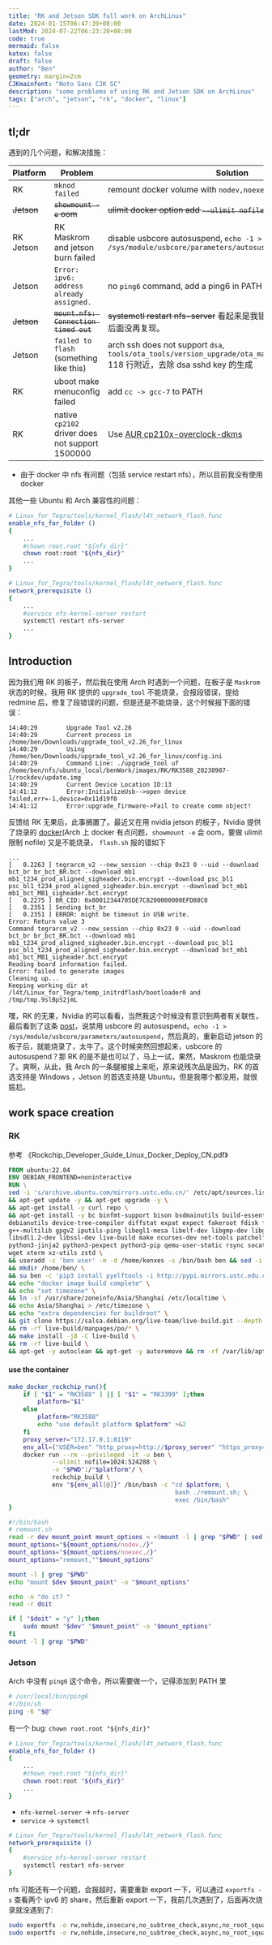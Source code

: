 ```yaml
---
title: "RK and Jetson SDK full work on ArchLinux"
date: 2024-01-15T06:47:39+08:00
lastMod: 2024-07-22T06:23:20+08:00
code: true
mermaid: false
katex: false
draft: false
author: "Ben"
geometry: margin=2cm
CJKmainfont: "Noto Sans CJK SC"
description: "some problems of using RK and Jetson SDK on ArchLinux"
tags: ["arch", "jetson", "rk", "docker", "linux"]
---
```



## tl;dr

遇到的几个问题，和解决措施：

| Platform   | Problem                                         | Solution                                                                                                                             |
|------------|-------------------------------------------------|--------------------------------------------------------------------------------------------------------------------------------------|
| RK         | `mknod failed`                                  | remount docker volume with `nodev,noexec`                                                                                            |
| ~~Jetson~~ | ~~`showmount -e` oom~~                          | ~~ulimit docker option add `--ulimit nofile=1024:524288`~~                                                                           |
| RK Jetson  | RK Maskrom and jetson  burn failed              | disable usbcore autosuspend, `echo -1 > /sys/module/usbcore/parameters/autosuspend`                                                  |
| Jetson     | `Error: ipv6: address already assigned.`        | no `ping6` command, add a ping6 in PATH                                                                                              |
| ~~Jetson~~ | ~~`mount.nfs: Connection timed out`~~           | ~~systemctl restart nfs-server~~ 看起来是我错误地添加 sudo 导致的，后面没再复现。                                                    |
| Jetson     | `failed to flash` (something like this)         | arch ssh does not support `dsa`, `tools/ota_tools/version_upgrade/ota_make_recovery_img_dtb.sh` 118 行附近，去除 dsa sshd key 的生成 |
| RK         | uboot make menuconfig failed                    | add `cc -> gcc-7` to PATH                                                                                                            |
| RK         | native `cp2102` driver does not support 1500000 | Use [AUR cp210x-overclock-dkms](https://aur.archlinux.org/packages/cp210x-overclock-dkms)                                            |


* 由于 docker 中 nfs 有问题（包括 service restart nfs），所以目前我没有使用 docker

其他一些 Ubuntu 和 Arch 兼容性的问题：

```sh
# Linux_for_Tegra/tools/kernel_flash/l4t_network_flash.func
enable_nfs_for_folder ()
{
    ...
    #chown root.root "${nfs_dir}"
    chown root:root "${nfs_dir}"
    ...
}
```

```sh
# Linux_for_Tegra/tools/kernel_flash/l4t_network_flash.func
network_prerequisite ()
{
    ...
    #service nfs-kernel-server restart
    systemctl restart nfs-server
    ...
}
```

## Introduction

因为我们用 RK 的板子，然后我在使用 Arch 时遇到一个问题，在板子是 `Maskrom` 状态的时候，我用 RK 提供的 `upgrade_tool` 不能烧录，会报段错误，提给 redmine 后，修复了段错误的问题，但是还是不能烧录，这个时候报下面的错误：

```log
14:40:29        Upgrade Tool v2.26
14:40:29        Current process in /home/ben/Downloads/upgrade_tool_v2.26_for_linux
14:40:29        Using /home/ben/Downloads/upgrade_tool_v2.26_for_linux/config.ini
14:40:29        Command Line: ./upgrade_tool uf /home/ben/nfs/ubuntu_local/benWork/images/RK/RK3588_20230907-1/rockdev/update.img
14:40:29        Current Device Location ID:13
14:41:12        Error:InitializeUsb-->open device failed,err=-1,device=0x11d19f0
14:41:12        Error:upgrade_firmware->Fail to create comm object!
```

反馈给 RK 无果后，此事搁置了。最近又在用 nvidia jetson 的板子，Nvidia 提供了烧录的 [docker](https://catalog.ngc.nvidia.com/orgs/nvidia/containers/jetson-linux-flash-x86)(Arch 上 docker 有点问题，`showmount -e` 会 oom，要做 ulimit 限制 nofile) 又是不能烧录， `flash.sh` 报的错如下

```log
...
[   0.2263 ] tegrarcm_v2 --new_session --chip 0x23 0 --uid --download bct_br br_bct_BR.bct --download mb1 mb1_t234_prod_aligned_sigheader.bin.encrypt --download psc_bl1 psc_bl1_t234_prod_aligned_sigheader.bin.encrypt --download bct_mb1 mb1_bct_MB1_sigheader.bct.encrypt
[   0.2275 ] BR_CID: 0x80012344705DE7C8200000000EFD80C0
[   0.2351 ] Sending bct_br
[   0.2351 ] ERROR: might be timeout in USB write.
Error: Return value 3
Command tegrarcm_v2 --new_session --chip 0x23 0 --uid --download bct_br br_bct_BR.bct --download mb1 mb1_t234_prod_aligned_sigheader.bin.encrypt --download psc_bl1 psc_bl1_t234_prod_aligned_sigheader.bin.encrypt --download bct_mb1 mb1_bct_MB1_sigheader.bct.encrypt
Reading board information failed.
Error: failed to generate images
Cleaning up...
Keeping working dir at /l4t/Linux_for_Tegra/temp_initrdflash/bootloader0 and /tmp/tmp.9slBpS2jmL
```

嘿，RK 的无果，Nvidia 的可以看看，当然我这个时候没有意识到两者有关联性，最后看到了这条 [post](https://forums.developer.nvidia.com/t/cannot-flash-jetson-agx-orin-jetpack-5-1-1/253705/15)，说禁用 usbcore 的 autosuspend。`echo -1 > /sys/module/usbcore/parameters/autosuspend`，然后真的，重新启动 jetson 的板子后，就能烧录了，太牛了。这个时候突然回想起来，usbcore 的 autosuspend？那 RK 的是不是也可以了，马上一试，果然，Maskrom 也能烧录了。爽啊，从此，我 Arch 的一条腿被接上来呃，原来说残次品是因为，RK 的首选支持是 Windows ，Jetson 的首选支持是 Ubuntu，但是我哪个都没用，就很尴尬。


## work space creation
### RK
参考 《Rockchip_Developer_Guide_Linux_Docker_Deploy_CN.pdf》

```dockerfile
FROM ubuntu:22.04
ENV DEBIAN_FRONTEND=noninteractive
RUN \
sed -i 's/archive.ubuntu.com/mirrors.ustc.edu.cn/' /etc/apt/sources.list \
&& apt-get update -y && apt-get upgrade -y \
&& apt-get install -y curl repo \
&& apt-get install -y bc binfmt-support bison bsdmainutils build-essential bzip2 chrpath cmake cpio cpp-aarch64-linux-gnu \
debianutils device-tree-compiler diffstat expat expect fakeroot fdisk file flex g++ gawk gcc gcc-multilib git git-core \
g++-multilib gpgv2 iputils-ping libegl1-mesa libelf-dev libgmp-dev libgucharmap-2-90-dev liblz4-tool libmpc-dev \
libsdl1.2-dev libssl-dev live-build make ncurses-dev net-tools patchelf python2 python3 python-is-python3 python3-git \
python3-jinja2 python3-pexpect python3-pip qemu-user-static rsync socat ssh strace sudo texinfo time tree unzip vim \
wget xterm xz-utils zstd \
&& useradd -c 'ben user' -m -d /home/kenxes -s /bin/bash ben && sed -i -e '/\%sudo/ c \%sudo ALL=(ALL) NOPASSWD: ALL' /etc/sudoers && usermod -a -G sudo ben \
&& mkdir /home/ben/ \
&& su ben -c 'pip3 install pyelftools -i http://pypi.mirrors.ustc.edu.cn/simple/ --trusted-host pypi.mirrors.ustc.edu.cn' \
&& echo "docker image build complete" \
&& echo "set timezone" \
&& ln -sf /usr/share/zoneinfo/Asia/Shanghai /etc/localtime \
&& echo Asia/Shanghai > /etc/timezone \
&& echo "extra dependencies for buildroot" \
&& git clone https://salsa.debian.org/live-team/live-build.git --depth 1 -b debian/1%20230131 \
&& rm -rf live-build/manpages/po/* \
&& make install -j8 -C live-build \
&& rm -rf live-build \
&& apt-get -y autoclean && apt-get -y autoremove && rm -rf /var/lib/apt/lists/*
```

#### use the container
```zsh
make_docker_rockchip_run(){
    if [ "$1" = "RK3588" ] || [ "$1" = "RK3399" ];then
        platform="$1"
    else
        platform="RK3588"
        echo "use default platform $platform" >&2
    fi
    proxy_server="172.17.0.1:8119"
    env_all=("USER=ben" "http_proxy=http://$proxy_server" "https_proxy=http://$proxy_server")
    docker run --rm --privileged -it -u ben \
            --ulimit nofile=1024:524288 \
            -v "$PWD":/"$platform"/ \
            rockchip_build \
            env "${env_all[@]}" /bin/bash -c "cd $platform; \
                                              bash ./remount.sh; \
                                              exec /bin/bash"
}
```


```bash
#!/bin/bash
# remount.sh
read -r dev mount_point mount_options < <(mount -l | grep "$PWD" | sed -n 's/\(.*\) on \(.*\) type .* (\(.*\))/\1 \2 \3/p' )
mount_options="${mount_options/nodev,/}"
mount_options="${mount_options/noexec,/}"
mount_options="remount,""$mount_options"

mount -l | grep "$PWD"
echo "mount $dev $mount_point" -o "$mount_options"

echo -n "do it? "
read -r doit

if [ "$doit" = "y" ];then
    sudo mount "$dev" "$mount_point" -o "$mount_options"
fi
mount -l | grep "$PWD"
```

### Jetson

Arch 中没有 `ping6` 这个命令，所以需要做一个，记得添加到 PATH 里

```sh
# /usr/local/bin/ping6
#!/bin/sh
ping -6 "$@"
```

有一个 bug: `chown root.root "${nfs_dir}"`

```sh
# Linux_for_Tegra/tools/kernel_flash/l4t_network_flash.func
enable_nfs_for_folder ()
{
    ...
    #chown root.root "${nfs_dir}"
    chown root:root "${nfs_dir}"
    ...
}
```

* `nfs-kernel-server` -> `nfs-server`
* `service` -> `systemctl`

```sh
# Linux_for_Tegra/tools/kernel_flash/l4t_network_flash.func
network_prerequisite ()
{
    #service nfs-kernel-server restart
    systemctl restart nfs-server
}
```

nfs 可能还有一个问题，会报超时，需要重新 export 一下，可以通过 `exportfs -s` 查看两个 ipv6 的 share，然后重新 export 一下，我前几次遇到了，后面再次烧录就没遇到了:

```sh
sudo exportfs -o rw,nohide,insecure,no_subtree_check,async,no_root_squash '[fc00:1:1::/48]:/r35.3.1/Linux_for_Tegra/rootfs'
sudo exportfs -o rw,nohide,insecure,no_subtree_check,async,no_root_squash '[fc00:1:1::/48]:/r35.3.1/Linux_for_Tegra/tools/kernel_flash'
```
